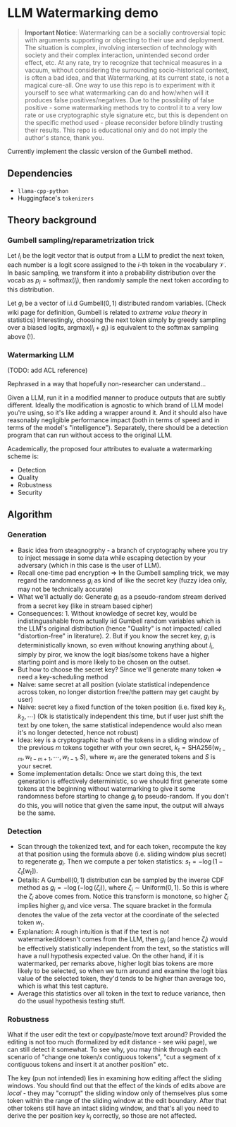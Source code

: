 # LLM Watermarking demo

> **Important Notice**: Watermarking can be a socially controversial topic with arguments supporting or objecting to their use and deployment. The situation is complex, involving intersection of technology with society and their complex interaction, unintended second order effect, etc. At any rate, try to recognize that technical measures in a vacuum, without considering the surrounding socio-historical context, is often a bad idea, and that Watermarking, at its current state, is not a magical cure-all. One way to use this repo is to experiment with it yourself to see what watermarking can do and how/when will it produces false positives/negatives. Due to the possibility of false positive - some watermarking methods try to control it to a very low rate or use cryptographic style signature etc, but this is dependent on the specific method used - please reconsider before blindly trusting their results. This repo is educational only and do not imply the author's stance, thank you.

Currently implement the classic version of the Gumbell method.

## Dependencies

- `llama-cpp-python`
- Huggingface's `tokenizers`

## Theory background

### Gumbell sampling/reparametrization trick

Let $l_i$ be the logit vector that is output from a LLM to predict the next token, each number is a logit score assigned to the $i$-th token in the vocabulary $\mathcal{V}$. In basic sampling, we transform it into a probability distribution over the vocab as $p_i = \text{softmax}(l_i)$, then randomly sample the next token according to this distribution.

Let $g_i$ be a vector of i.i.d $\text{Gumbell}(0, 1)$ distributed random variables. (Check wiki page for definition, Gumbell is related to *extreme value theory* in statistics) Interestingly, choosing the next token simply by greedy sampling over a biased logits, $\text{argmax}(l_i + g_i)$ is equivalent to the softmax sampling above (!).

### Watermarking LLM

(TODO: add ACL reference)

Rephrased in a way that hopefully non-researcher can understand...

Given a LLM, run it in a modified manner to produce outputs that are subtly different. Ideally the modification is agnostic to which brand of LLM model you're using, so it's like adding a wrapper around it. And it should also have reasonably negligible performance impact (both in terms of speed and in terms of the model's "intelligence"). Separately, there should be a detection program that can run without access to the original LLM.

Academically, the proposed four attributes to evaluate a watermarking scheme is:
- Detection
- Quality
- Robustness
- Security

## Algorithm

### Generation

- Basic idea from steagnogrphy - a branch of cryptography where you try to inject message in some data while escaping detection by your adversary (which in this case is the user of LLM).
- Recall one-time pad encryption => In the Gumbell sampling trick, we may regard the randomness $g_i$ as kind of like the secret key (fuzzy idea only, may not be technically accurate)
- What we'll actually do: Generate $g_i$ as a pseudo-random stream derived from a secret key (like in stream based cipher)
- Consequences: 1. Without knowledge of secret key, would be indistinguashable from actually iid Gumbell random variables which is the LLM's original distribution (hence "Quality" is not impacted/ called "distortion-free" in literature). 2. But if you know the secret key, $g_i$ is deterministically known, so even without knowing anything about $l_i$, simply by piror, we know the logit bias/some tokens have a higher starting point and is more likely to be chosen on the outset.
- But how to choose the secret key? Since we'll generate many token => need a key-scheduling method
- Naive: same secret at all position (violate statistical independence across token, no longer distortion free/the pattern may get caught by user)
- Naive: secret key a fixed function of the token position (i.e. fixed key $k_1, k_2, \cdots$) (Ok is statistically independent this time, but if user just shift the text by one token, the same statistical independence would also mean it's no longer detected, hence not robust)
- Idea: key is a cryptographic hash of the tokens in a sliding window of the previous $m$ tokens together with your own secret, $k_t = \text{SHA256}(w_{t-m}, w_{t-m+1}, \cdots, w_{t-1}, S)$, where $w_t$ are the generated tokens and $S$ is your secret.
- Some implementation details: Once we start doing this, the text generation is effectively deterministic, so we should first generate some tokens at the beginning without watermarking to give it some randomness before starting to change $g_i$ to pseudo-random. If you don't do this, you will notice that given the same input, the output will always be the same.

### Detection

- Scan through the tokenized text, and for each token, recompute the key at that position using the formula above (i.e. sliding window plus secret) to regenerate $g_i$. Then we compute a per token statistics: $s_t = -\log(1 - \zeta_t[w_t])$.
- Details: A $\text{Gumbell}(0, 1)$ distribution can be sampled by the inverse CDF method as $g_i = -\log(- \log(\zeta_i))$, where $\zeta_i \sim \text{Uniform}(0, 1)$. So this is where the $\zeta_i$ above comes from. Notice this transform is monotone, so higher $\zeta_i$ implies higher $g_i$ and vice versa. The square bracket in the formula denotes the value of the zeta vector at the coordinate of the selected token $w_t$.
- Explanation: A rough intuition is that if the text is not watermarked/doesn't comes from the LLM, then $g_i$ (and hence $\zeta_i$) would be effectively statistically independent from the text, so the statistics will have a null hypothesis expected value. On the other hand, if it is watermarked, per remarks above, higher logit bias tokens are more likely to be selected, so when we turn around and examine the logit bias value of the selected token, they'd tends to be higher than average too, which is what this test capture.
- Average this statistics over all token in the text to reduce variance, then do the usual hypothesis testing stuff.

### Robustness

What if the user edit the text or copy/paste/move text around? Provided the editing is not too much (formalized by edit distance - see wiki page), we can still detect it somewhat. To see why, you may think through each scenario of "change one token/x contiguous tokens", "cut a segment of x contiguous tokens and insert it at another position" etc.

The key (pun not intended) lies in examining how editing affect the sliding windows. You should find out that the effect of the kinds of edits above are *local* - they may "corrupt" the sliding window only of themselves plus some token within the range of the sliding window at the edit boundary. After that other tokens still have an intact sliding window, and that's all you need to derive the per position key $k_i$ correctly, so those are not affected.

